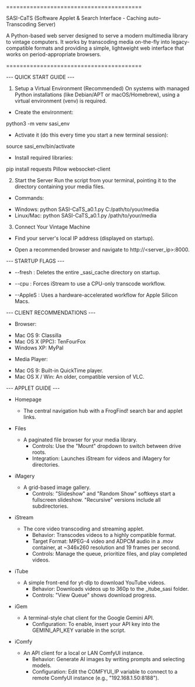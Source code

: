 ========================================

SASI-CaTS (Software Applet & Search Interface - Caching auto-Transcoding Server)

A Python-based web server designed to serve a modern multimedia library to
vintage computers. It works by transcoding media on-the-fly into 
legacy-compatible formats and providing a simple, lightweight web 
interface that works on period-appropriate browsers.

========================================

--- QUICK START GUIDE ---
1. Setup a Virtual Environment (Recommended)
On systems with managed Python installations (like Debian/APT or
macOS/Homebrew), using a virtual environment (venv) is required.

* Create the environment:

python3 -m venv sasi_env

* Activate it (do this every time you start a new terminal session):

source sasi_env/bin/activate

* Install required libraries:

pip install requests Pillow websocket-client

2. Start the Server
Run the script from your terminal, pointing it to the directory
containing your media files.

* Commands:
- Windows: python SASI-CaTS_a0.1.py C:/path/to/your/media
- Linux/Mac: python SASI-CaTS_a0.1.py /path/to/your/media

3. Connect Your Vintage Machine

* Find your server's local IP address (displayed on startup).

* Open a recommended browser and navigate to http://<server_ip>:8000.

--- STARTUP FLAGS ---
* --fresh : Deletes the entire _sasi_cache directory on startup.

* --cpu : Forces iStream to use a CPU-only transcode workflow.

* --AppleS : Uses a hardware-accelerated workflow for Apple Silicon Macs.

--- CLIENT RECOMMENDATIONS ---
* Browser:
- Mac OS 9: Classilla
- Mac OS X (PPC): TenFourFox
- Windows XP: MyPal
* Media Player:
- Mac OS 9: Built-in QuickTime player.
- Mac OS X / Win: An older, compatible version of VLC.

--- APPLET GUIDE ---
* Homepage
  * The central navigation hub with a FrogFind! search bar and applet links.

* Files
  * A paginated file browser for your media library.
    * Controls: Use the "Mount" dropdown to switch between drive roots.
    * Integration: Launches iStream for videos and iMagery for directories.

* iMagery
  * A grid-based image gallery.
    * Controls: "Slideshow" and "Random Show" softkeys start a fullscreen
      slideshow. "Recursive" versions include all subdirectories.

* iStream
  * The core video transcoding and streaming applet.
    * Behavior: Transcodes videos to a highly compatible format.
    * Target Format: MPEG-4 video and ADPCM audio in a .mov container,
      at ~346x260 resolution and 19 frames per second.
    * Controls: Manage the queue, prioritize files, and play completed videos.

* iTube
  * A simple front-end for yt-dlp to download YouTube videos.
    * Behavior: Downloads videos up to 360p to the _itube_sasi folder.
    * Controls: "View Queue" shows download progress.

* iGem
  * A terminal-style chat client for the Google Gemini API.
    * Configuration: To enable, insert your API key into the
      GEMINI_API_KEY variable in the script.

* iComfy
  * An API client for a local or LAN ComfyUI instance.
    * Behavior: Generate AI images by writing prompts and selecting models.
    * Configuration: Edit the COMFYUI_IP variable to connect to a remote
      ComfyUI instance (e.g., "192.168.1.50:8188").

